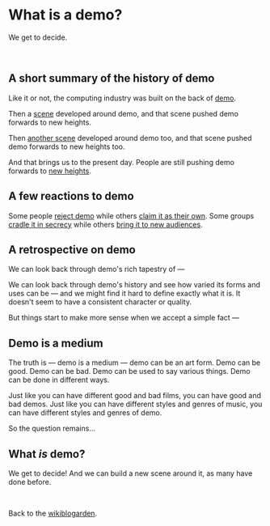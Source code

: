 # What is a demo?

We get to decide.

<br>

## A short summary of the history of demo

Like it or not, the computing industry was built on the back of [demo](https://en.wikipedia.org/wiki/The_Mother_of_All_Demos).

Then a [scene](https://en.wikipedia.org/wiki/Demoscene) developed around demo, and that scene pushed demo forwards to new heights.

Then [another scene](https://youtu.be/NUgJgCvX4Y4?si=IhH9-5jHwCTIkUPK) developed around demo too, and that scene pushed demo forwards to new heights too.

And that brings us to the present day. People are still pushing demo forwards to [new heights](https://eyeondesign.aiga.org/dancing-with-the-screen-what-choreography-can-teach-ux-designers/).

##  A few reactions to demo

Some people [reject demo](https://speakerdeck.com/tchoi8/more-poetry-less-demo) while others [claim it as their own](https://www.ycombinator.com/demoday/faq). Some groups [cradle it in secrecy](https://demos.club/) while others [bring it to new audiences](https://youtu.be/DBYY3D1gkQ0?si=SkW78BDea-ZS-tRF).

## A retrospective on demo

We can look back through demo's rich tapestry of —   

We can look back through demo's history and see how varied its forms and uses can be — and we might find it hard to define exactly what it is. It doesn't seem to have a consistent character or quality.

But things start to make more sense when we accept a simple fact —

## Demo is a medium

The truth is — demo is a medium — demo can be an art form. Demo can be good. Demo can be bad. Demo can be used to say various things. Demo can be done in different ways. 

Just like you can have different good and bad films, you can have good and bad demos. Just like you can have different styles and genres of music, you can have different styles and genres of demo. 

So the question remains...

## What *is* demo?

We get to decide! And we can build a new scene around it, as many have done before.

<br>

Back to the [wikiblogarden](/wikiblogarden).
